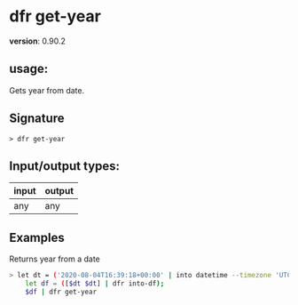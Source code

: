 # dfr get-year

**version**: 0.90.2

## **usage**:

Gets year from date.

## Signature

`> dfr get-year `

## Input/output types:

| input | output |
| ----- | ------ |
| any   | any    |

## Examples

Returns year from a date

```bash
> let dt = ('2020-08-04T16:39:18+00:00' | into datetime --timezone 'UTC');
    let df = ([$dt $dt] | dfr into-df);
    $df | dfr get-year
```
